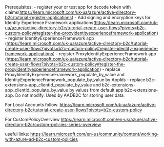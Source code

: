 Prerequisites:
    - register your or test app for decode token with claims(https://learn.microsoft.com/uk-ua/azure/active-directory-b2c/tutorial-register-applications)
    - Add signing and encryption keys for Identity Experience Framework applications(https://learn.microsoft.com/uk-ua/azure/active-directory-b2c/tutorial-create-user-flows?pivots=b2c-custom-policy#register-the-proxyidentityexperienceframework-application)
    - register IdentityExperienceFramework app (https://learn.microsoft.com/uk-ua/azure/active-directory-b2c/tutorial-create-user-flows?pivots=b2c-custom-policy#register-identity-experience-framework-applications)
    - register ProxyIdentityExperienceFramework app (https://learn.microsoft.com/uk-ua/azure/active-directory-b2c/tutorial-create-user-flows?pivots=b2c-custom-policy#register-the-proxyidentityexperienceframework-application)
    - replace ProxyIdentityExperienceFramework_populate_by_value and IdentityExperienceFramework_populate_by_value by AppIds
    - replace b2c-extensions-app_clientId_populate_by_value and b2c-extensions-app_clientId_populate_by_value by values from default app b2c-extensions-app. Do not modify. Used by AADB2C for storing user data.

For Local Accounts follow:
https://learn.microsoft.com/uk-ua/azure/active-directory-b2c/tutorial-create-user-flows?pivots=b2c-custom-policy

For CustomPolicyOverview
https://learn.microsoft.com/en-us/azure/active-directory-b2c/custom-policies-series-overview

useful links:
https://learn.microsoft.com/en-us/community/content/working-with-azure-ad-b2c-custom-policies